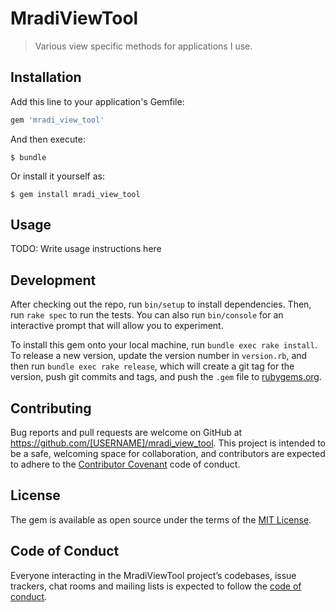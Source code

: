 # MradiViewTool

> Various view specific methods for applications I use.

## Installation

Add this line to your application's Gemfile:

```ruby
gem 'mradi_view_tool'
```

And then execute:

    $ bundle

Or install it yourself as:

    $ gem install mradi_view_tool

## Usage

TODO: Write usage instructions here

## Development

After checking out the repo, run `bin/setup` to install dependencies. Then, run `rake spec` to run the tests. You can also run `bin/console` for an interactive prompt that will allow you to experiment.

To install this gem onto your local machine, run `bundle exec rake install`. To release a new version, update the version number in `version.rb`, and then run `bundle exec rake release`, which will create a git tag for the version, push git commits and tags, and push the `.gem` file to [rubygems.org](https://rubygems.org).

## Contributing

Bug reports and pull requests are welcome on GitHub at https://github.com/[USERNAME]/mradi_view_tool. This project is intended to be a safe, welcoming space for collaboration, and contributors are expected to adhere to the [Contributor Covenant](http://contributor-covenant.org) code of conduct.

## License

The gem is available as open source under the terms of the [MIT License](https://opensource.org/licenses/MIT).

## Code of Conduct

Everyone interacting in the MradiViewTool project’s codebases, issue trackers, chat rooms and mailing lists is expected to follow the [code of conduct](https://github.com/[USERNAME]/mradi_view_tool/blob/master/CODE_OF_CONDUCT.md).
